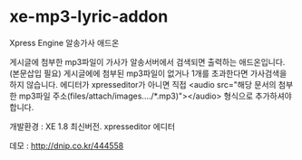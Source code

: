 # xe-mp3-lyric-addon
Xpress Engine 알송가사 애드온

게시글에 첨부한 mp3파일이 가사가 알송서버에서 검색되면 출력하는 애드온입니다.(본문삽입 필요)
게시글에에 첨부된 mp3파일이 없거나 1개를 초과한다면 가사검색을 하지 않습니다.
에디터가 xpresseditor가 아니면 직접 \<audio src="해당 문서의 첨부한 mp3파일 주소(files/attach/images..../*.mp3)"\>\</audio\> 형식으로 추가하셔야 합니다.

개발환경 : XE 1.8 최신버전. xpresseditor 에디터

데모 : http://dnip.co.kr/444558
